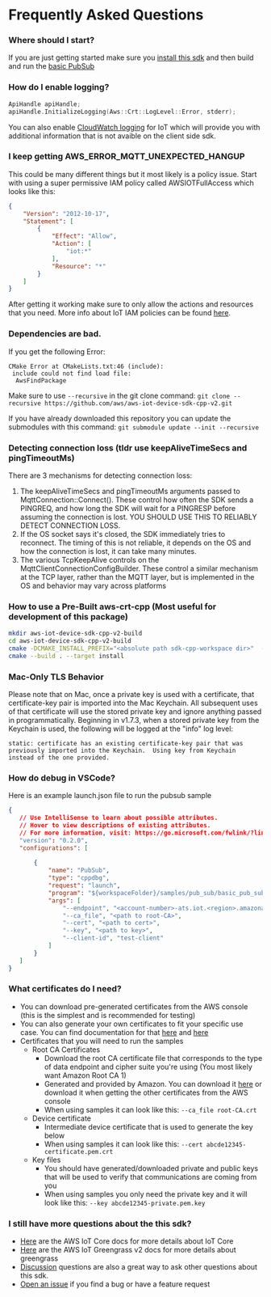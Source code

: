 # Frequently Asked Questions

### Where should I start?

If you are just getting started make sure you [install this sdk](https://github.com/aws/aws-iot-device-sdk-cpp-v2#installation) and then build and run the [basic PubSub](https://github.com/aws/aws-iot-device-sdk-cpp-v2/tree/main/samples#basic-mqtt-pub-sub)

### How do I enable logging?

``` c++
ApiHandle apiHandle;
apiHandle.InitializeLogging(Aws::Crt::LogLevel::Error, stderr);
```
You can also enable [CloudWatch logging](https://docs.aws.amazon.com/iot/latest/developerguide/cloud-watch-logs.html) for IoT which will provide you with additional information that is not avaible on the client side sdk.

### I keep getting AWS_ERROR_MQTT_UNEXPECTED_HANGUP

This could be many different things but it most likely is a policy issue. Start with using a super permissive IAM policy called AWSIOTFullAccess which looks like this:

``` json
{
    "Version": "2012-10-17",
    "Statement": [
        {
            "Effect": "Allow",
            "Action": [
                "iot:*"
            ],
            "Resource": "*"
        }
    ]
}
```

After getting it working make sure to only allow the actions and resources that you need. More info about IoT IAM policies can be found [here](https://docs.aws.amazon.com/iot/latest/developerguide/security_iam_service-with-iam.html).


### Dependencies are bad.
If you get the following Error:
```
CMake Error at CMakeLists.txt:46 (include):
 include could not find load file:
  AwsFindPackage
```
Make sure to use `--recursive` in the git clone command:
`git clone --recursive https://github.com/aws/aws-iot-device-sdk-cpp-v2.git`

If you have already downloaded this repository you can update the submodules with this command:
`git submodule update --init --recursive`


### Detecting connection loss (tldr use keepAliveTimeSecs and pingTimeoutMs)

There are 3 mechanisms for detecting connection loss:
1. The keepAliveTimeSecs and pingTimeoutMs arguments passed to MqttConnection::Connect(). These control how often the SDK sends a PINGREQ, and how long the SDK will wait for a PINGRESP before assuming the connection is lost. YOU SHOULD USE THIS TO RELIABLY DETECT CONNECTION LOSS.
2. If the OS socket says it's closed, the SDK immediately tries to reconnect. The timing of this is not reliable, it depends on the OS and how the connection is lost, it can take many minutes.
3. The various TcpKeepAlive controls on the MqttClientConnectionConfigBuilder. These control a similar mechanism at the TCP layer, rather than the MQTT layer, but is implemented in the OS and behavior may vary across platforms


### How to use a Pre-Built aws-crt-cpp (Most useful for development of this package)

``` sh
mkdir aws-iot-device-sdk-cpp-v2-build
cd aws-iot-device-sdk-cpp-v2-build
cmake -DCMAKE_INSTALL_PREFIX="<absolute path sdk-cpp-workspace dir>"  -DCMAKE_PREFIX_PATH="<absolute path sdk-cpp-workspace dir>" -DBUILD_DEPS=OFF ../aws-iot-device-sdk-cpp-v2
cmake --build . --target install
```


### Mac-Only TLS Behavior

Please note that on Mac, once a private key is used with a certificate, that certificate-key pair is imported into the Mac Keychain.  All subsequent uses of that certificate will use the stored private key and ignore anything passed in programmatically.  Beginning in v1.7.3, when a stored private key from the Keychain is used, the following will be logged at the "info" log level:

```
static: certificate has an existing certificate-key pair that was previously imported into the Keychain.  Using key from Keychain instead of the one provided.
```

### How do debug in VSCode? 

Here is an example launch.json file to run the pubsub sample
 ``` json
 {
    // Use IntelliSense to learn about possible attributes.
    // Hover to view descriptions of existing attributes.
    // For more information, visit: https://go.microsoft.com/fwlink/?linkid=830387
    "version": "0.2.0",
    "configurations": [
        
        {
            "name": "PubSub",
            "type": "cppdbg",
            "request": "launch",
            "program": "${workspaceFolder}/samples/pub_sub/basic_pub_sub/build/basic-pub-sub",
            "args": [
                "--endpoint", "<account-number>-ats.iot.<region>.amazonaws.com",
                "--ca_file", "<path to root-CA>",
                "--cert", "<path to cert>",
                "--key", "<path to key>",
                "--client-id", "test-client"
            ]
        }
    ]
}
```
### What certificates do I need?

* You can download pre-generated certificates from the AWS console (this is the simplest and is recommended for testing)
* You can also generate your own certificates to fit your specific use case. You can find documentation for that [here](https://docs.aws.amazon.com/iot/latest/developerguide/x509-client-certs.html) and [here](https://iot-device-management.workshop.aws/en/provisioning-options.html)
* Certificates that you will need to run the samples
    * Root CA Certificates
        * Download the root CA certificate file that corresponds to the type of data endpoint and cipher suite you're using (You most likely want Amazon Root CA 1)
        * Generated and provided by Amazon. You can download it [here](https://www.amazontrust.com/repository/) or download it when getting the other certificates from the AWS console
        * When using samples it can look like this: `--ca_file root-CA.crt`
    * Device certificate
        * Intermediate device certificate that is used to generate the key below
        * When using samples it can look like this: `--cert abcde12345-certificate.pem.crt`
    * Key files 
        * You should have generated/downloaded private and public keys that will be used to verify that communications are coming from you
        * When using samples you only need the private key and it will look like this: `--key abcde12345-private.pem.key`

### I still have more questions about the this sdk?

* [Here](https://docs.aws.amazon.com/iot/latest/developerguide/what-is-aws-iot.html) are the AWS IoT Core docs for more details about IoT Core
* [Here](https://docs.aws.amazon.com/greengrass/v2/developerguide/what-is-iot-greengrass.html) are the AWS IoT Greengrass v2 docs for more details about greengrass 
* [Discussion](https://github.com/aws/aws-iot-device-sdk-cpp-v2/discussions) questions are also a great way to ask other questions about this sdk.
* [Open an issue](https://github.com/aws/aws-iot-device-sdk-cpp-v2/issues) if you find a bug or have a feature request
